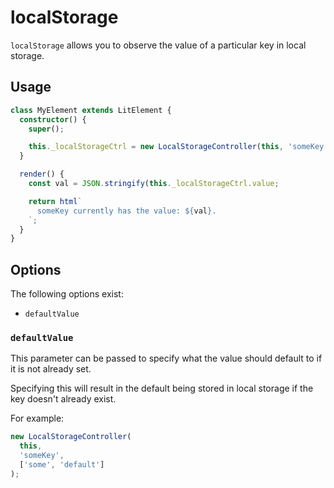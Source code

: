 # localStorage

`localStorage` allows you to observe the value of a particular key in local
storage.

## Usage

```ts
class MyElement extends LitElement {
  constructor() {
    super();

    this._localStorageCtrl = new LocalStorageController(this, 'someKey');
  }

  render() {
    const val = JSON.stringify(this._localStorageCtrl.value;

    return html`
      someKey currently has the value: ${val}.
    `;
  }
}
```

## Options

The following options exist:

- `defaultValue`

### `defaultValue`

This parameter can be passed to specify what the value should default to if it
is not already set.

Specifying this will result in the default being stored in local storage if the
key doesn't already exist.

For example:

```ts
new LocalStorageController(
  this,
  'someKey',
  ['some', 'default']
);
```
